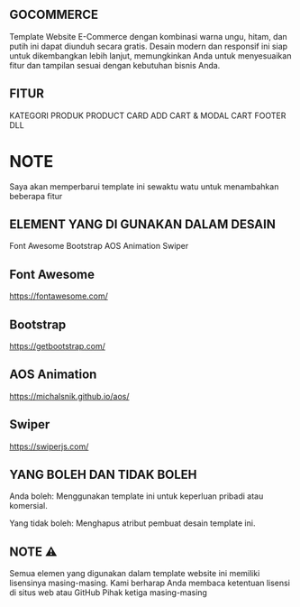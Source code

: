 ## GOCOMMERCE
Template Website E-Commerce dengan kombinasi warna ungu, hitam, dan putih ini dapat diunduh secara gratis. Desain modern dan responsif ini siap untuk dikembangkan lebih lanjut, memungkinkan Anda untuk menyesuaikan fitur dan tampilan sesuai dengan kebutuhan bisnis Anda.

## FITUR
KATEGORI PRODUK
PRODUCT CARD
ADD CART & MODAL CART
FOOTER DLL

# NOTE
Saya akan memperbarui template ini sewaktu watu untuk menambahkan beberapa fitur

## ELEMENT YANG DI GUNAKAN DALAM DESAIN
Font Awesome
Bootstrap
AOS Animation
Swiper

## Font Awesome
https://fontawesome.com/
## Bootstrap
https://getbootstrap.com/
## AOS Animation
https://michalsnik.github.io/aos/
## Swiper
https://swiperjs.com/

## YANG BOLEH DAN TIDAK BOLEH
Anda boleh:
Menggunakan template ini untuk keperluan pribadi atau komersial.

Yang tidak boleh:
Menghapus atribut pembuat desain template ini.

## NOTE ⚠️
Semua elemen yang digunakan dalam template website ini memiliki lisensinya masing-masing. Kami berharap Anda membaca ketentuan lisensi di situs web atau GitHub Pihak ketiga masing-masing
